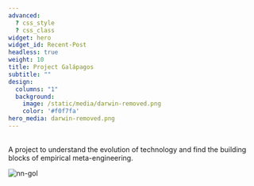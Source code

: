 ```yaml
---
advanced:
  ? css_style
  ? css_class
widget: hero
widget_id: Recent-Post
headless: true
weight: 10
title: Project Galápagos
subtitle: ""
design:
  columns: "1"
  background:
    image: /static/media/darwin-removed.png
    color: '#f0f7fa'
hero_media: darwin-removed.png
---
```

<br />
A project to understand the evolution of technology and find the building blocks of empirical meta-engineering.

![nn-gol](/media/game-of-life-neural-networks-contrast-removebg.png)
